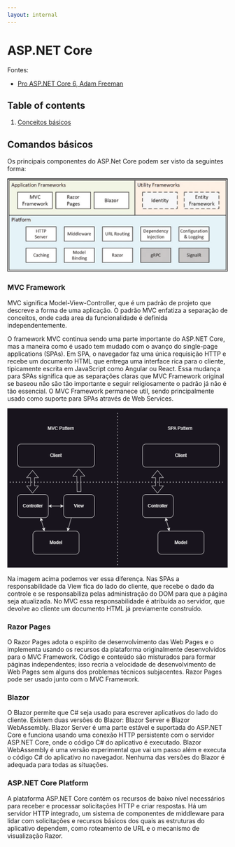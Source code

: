 ```yaml
---
layout: internal
---
```


# ASP.NET Core

Fontes:

* [Pro ASP.NET Core 6, Adam Freeman](https://www.manning.com/books/pro-aspdotnet-core-7-tenth-edition)

## Table of contents

1. [Conceitos básicos](#comandos-básicos)

## Comandos básicos

Os principais componentes do ASP.Net Core podem ser visto da seguintes forma:

![Estrutura do ASP.NET Core](img/estrutura_aspnet_core.png)

### MVC Framework

MVC significa Model-View-Controller, que é um padrão de projeto que descreve a forma de uma aplicação. O padrão MVC enfatiza a separação de conceitos, onde cada area da funcionalidade é definida independentemente.

O framework MVC continua sendo uma parte importante do ASP.NET Core, mas a maneira como é usado tem mudado com o avanço do single-page applications (SPAs). Em SPA, o navegador faz uma única requisição HTTP e recebe um documento HTML que entrega uma interface rica para o cliente, tipicamente escrita em JavaScript como Angular ou React. Essa mudança para SPAs significa que as separações claras que MVC Framework original se baseou não são tão importante e seguir religiosamente o padrão já não é tão essencial. O MVC Framework permanece util, sendo principalmente usado como suporte para SPAs através de Web Services.

![MVC versus SPA](img/MVCxSPA.png)

Na imagem acima podemos ver essa diferença. Nas SPAs a responsabilidade da View fica do lado do cliente, que recebe o dado da controle e se responsabiliza pelas administração do DOM para que a página seja atualizada. No MVC essa responsabilidade é atribuída ao servidor, que devolve ao cliente um documento HTML já previamente construído.

### Razor Pages

O Razor Pages adota o espírito de desenvolvimento das Web Pages e o implementa usando os recursos da plataforma originalmente desenvolvidos para o MVC Framework. Código e conteúdo são misturados para formar páginas independentes; isso recria a velocidade de desenvolvimento de Web Pages sem alguns dos problemas técnicos subjacentes. Razor Pages pode ser usado junto com o MVC Framework.

### Blazor

O Blazor permite que C# seja usado para escrever aplicativos do lado do cliente. Existem duas versões do Blazor: Blazor Server e Blazor WebAssembly. Blazor Server é uma parte estável e suportada do ASP.NET Core e funciona usando uma conexão HTTP persistente com o servidor ASP.NET Core, onde o código C# do aplicativo é executado. Blazor WebAssembly é uma versão experimental que vai um passo além e executa o código C# do aplicativo no navegador. Nenhuma das versões do Blazor é adequada para todas as situações.

### ASP.NET Core Platform

A plataforma ASP.NET Core contém os recursos de baixo nível necessários para receber e processar solicitações HTTP e criar respostas. Há um servidor HTTP integrado, um sistema de componentes de middleware para lidar com solicitações e recursos básicos dos quais as estruturas do aplicativo dependem, como roteamento de URL e o mecanismo de visualização Razor.
